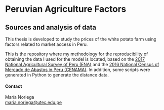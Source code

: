 # Peruvian Agriculture Factors
## Sources and analysis of data

This thesis is developed to study the prices of the white potato farm using factors related to market access in Peru.

This is the repository where my methodology for the reproducibility of obtaining the data I used for the model is located, based on the [2017 National Agricultural Survey of Peru (ENA)](https://webinei.inei.gob.pe/anda_inei/index.php/catalog/654/data_dictionary) and the [2016 National Census of Mercado de Abastos in Peru (CENAMA)](https://webinei.inei.gob.pe/anda_inei/index.php/catalog/576/data_dictionary). In addition, some scripts were generated in Python to generate the distance data.



#### Contact
María Noriega \
maria.noriega@utec.edu.pe
